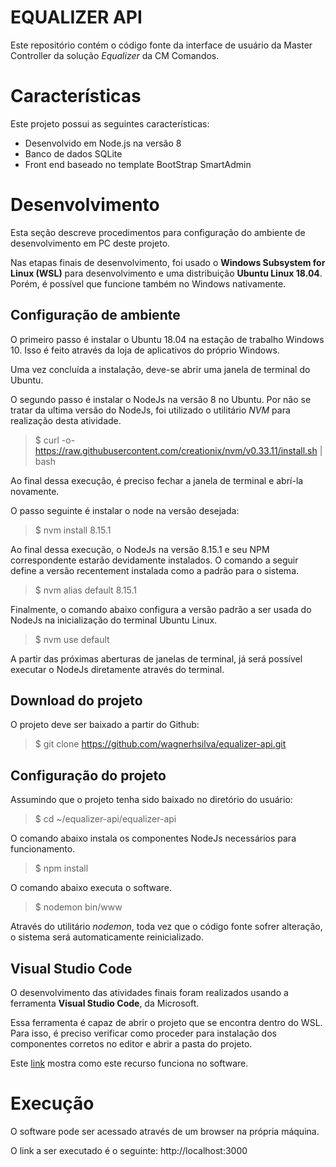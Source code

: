 # EQUALIZER API

Este repositório contém o código fonte da interface de usuário da Master Controller da solução *Equalizer* da CM Comandos.

# Características

Este projeto possui as seguintes características:

* Desenvolvido em Node.js na versão 8
* Banco de dados SQLite
* Front end baseado no template BootStrap SmartAdmin

# Desenvolvimento

Esta seção descreve procedimentos para configuração do ambiente de desenvolvimento em PC deste projeto.

Nas etapas finais de desenvolvimento, foi usado o **Windows Subsystem for Linux (WSL)** para desenvolvimento e uma distribuição **Ubuntu Linux 18.04**. Porém, é possível que funcione também no Windows nativamente.

## Configuração de ambiente

O primeiro passo é instalar o Ubuntu 18.04 na estação de trabalho Windows 10. Isso é feito através da loja de aplicativos do próprio Windows.

Uma vez concluída a instalação, deve-se abrir uma janela de terminal do Ubuntu.

O segundo passo é instalar o NodeJs na versão 8 no Ubuntu. Por não se tratar da ultima versão do NodeJs, foi utilizado o utilitário *NVM* para realização desta atividade.

>$ curl -o- https://raw.githubusercontent.com/creationix/nvm/v0.33.11/install.sh | bash

Ao final dessa execução, é preciso fechar a janela de terminal e abrí-la novamente.

O passo seguinte é instalar o node na versão desejada:

>$ nvm install 8.15.1

Ao final dessa execução, o NodeJs na versão 8.15.1 e seu NPM correspondente estarão devidamente instalados. O comando a seguir define a versão recentement instalada como a padrão para o sistema.

>$ nvm alias default 8.15.1

Finalmente, o comando abaixo configura a versão padrão a ser usada do NodeJs na inicialização do terminal Ubuntu Linux.

>$ nvm use default

A partir das próximas aberturas de janelas de terminal, já será possível executar o NodeJs diretamente através do terminal.

## Download do projeto

O projeto deve ser baixado a partir do Github:

>$ git clone https://github.com/wagnerhsilva/equalizer-api.git

## Configuração do projeto

Assumindo que o projeto tenha sido baixado no diretório *<home>* do usuário:

>$ cd ~/equalizer-api/equalizer-api

O comando abaixo instala os componentes NodeJs necessários para funcionamento.

>$ npm install

O comando abaixo executa o software.

>$ nodemon bin/www

Através do utilitário *nodemon*, toda vez que o código fonte sofrer alteração, o sistema será automaticamente reinicializado.

## Visual Studio Code

O desenvolvimento das atividades finais foram realizados usando a ferramenta **Visual Studio Code**, da Microsoft.

Essa ferramenta é capaz de abrir o projeto que se encontra dentro do WSL. Para isso, é preciso verificar como proceder para instalação dos componentes corretos no editor e abrir a pasta do projeto.

Este [link](https://code.visualstudio.com/docs/cpp/config-wsl) mostra como este recurso funciona no software.

# Execução

O software pode ser acessado através de um browser na própria máquina.

O link a ser executado é o seguinte: http://localhost:3000
